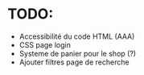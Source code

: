 # TODO:
- Accessibilité du code HTML (AAA)
- CSS page login
- Systeme de panier pour le shop (?)
- Ajouter filtres page de recherche